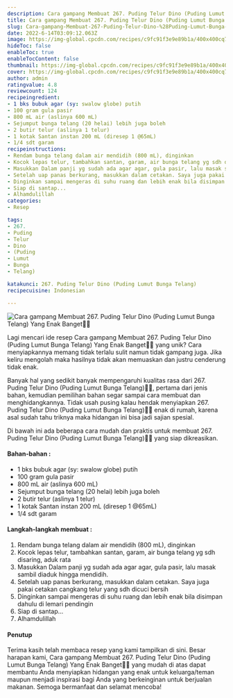 ```yaml
---
description: Cara gampang Membuat 267. Puding Telur Dino (Puding Lumut Bunga Telang) Yang Enak Banget"
title: Cara gampang Membuat 267. Puding Telur Dino (Puding Lumut Bunga Telang) Yang Enak Banget
slug: Cara-gampang-Membuat-267-Puding-Telur-Dino-%28Puding-Lumut-Bunga-Telang%29-Yang-Enak-Banget
date: 2022-6-14T03:09:12.063Z
image: https://img-global.cpcdn.com/recipes/c9fc91f3e9e89b1a/400x400cq70/photo.jpg
hideToc: false
enableToc: true
enableTocContent: false
thumbnail: https://img-global.cpcdn.com/recipes/c9fc91f3e9e89b1a/400x400cq70/photo.jpg
cover: https://img-global.cpcdn.com/recipes/c9fc91f3e9e89b1a/400x400cq70/photo.jpg
author: admin
ratingvalue: 4.8
reviewcount: 124
recipeingredient:
- 1 bks bubuk agar (sy: swalow globe) putih
- 100 gram gula pasir
- 800 mL air (aslinya 600 mL)
- Sejumput bunga telang (20 helai) lebih juga boleh
- 2 butir telur (aslinya 1 telur)
- 1 kotak Santan instan 200 mL (diresep 1 @65mL)
- 1/4 sdt garam
recipeinstructions:
- Rendam bunga telang dalam air mendidih (800 mL), dinginkan
- Kocok lepas telur, tambahkan santan, garam, air bunga telang yg sdh disaring, aduk rata
- Masukkan Dalam panji yg sudah ada agar agar, gula pasir, lalu masak sambil diaduk hingga mendidih.
- Setelah uap panas berkurang, masukkan dalam cetakan. Saya juga pakai cetakan cangkang telur yang sdh dicuci bersih
- Dinginkan sampai mengeras di suhu ruang dan lebih enak bila disimpan dahulu di lemari pendingin
- Siap di santap...
- Alhamdulillah
categories:
- Resep

tags:
- 267.
- Puding
- Telur
- Dino
- (Puding
- Lumut
- Bunga
- Telang)

katakunci: 267. Puding Telur Dino (Puding Lumut Bunga Telang)
recipecuisine: Indonesian

---
```


![Cara gampang Membuat 267. Puding Telur Dino (Puding Lumut Bunga Telang) Yang Enak Banget👩‍🍳](https://img-global.cpcdn.com/recipes/c9fc91f3e9e89b1a/400x400cq70/photo.jpg)

Lagi mencari ide resep Cara gampang Membuat 267. Puding Telur Dino (Puding Lumut Bunga Telang) Yang Enak Banget👩‍🍳 yang unik? Cara menyiapkannya memang tidak terlalu sulit namun tidak gampang juga. Jika keliru mengolah maka hasilnya tidak akan memuaskan dan justru cenderung tidak enak.

Banyak hal yang sedikit banyak mempengaruhi kualitas rasa dari 267. Puding Telur Dino (Puding Lumut Bunga Telang)👩‍🍳, pertama dari jenis bahan, kemudian pemilihan bahan segar sampai cara membuat dan menghidangkannya. Tidak usah pusing kalau hendak menyiapkan 267. Puding Telur Dino (Puding Lumut Bunga Telang)👩‍🍳 enak di rumah, karena asal sudah tahu triknya maka hidangan ini bisa jadi sajian spesial.

Di bawah ini ada beberapa cara mudah dan praktis untuk membuat 267. Puding Telur Dino (Puding Lumut Bunga Telang)👩‍🍳 yang siap dikreasikan.

<!--inarticleads1-->

#### Bahan-bahan :

- 1 bks bubuk agar (sy: swalow globe) putih
- 100 gram gula pasir
- 800 mL air (aslinya 600 mL)
- Sejumput bunga telang (20 helai) lebih juga boleh
- 2 butir telur (aslinya 1 telur)
- 1 kotak Santan instan 200 mL (diresep 1 @65mL)
- 1/4 sdt garam

<!--inarticleads2-->

#### Langkah-langkah membuat :

1. Rendam bunga telang dalam air mendidih (800 mL), dinginkan
1. Kocok lepas telur, tambahkan santan, garam, air bunga telang yg sdh disaring, aduk rata
1. Masukkan Dalam panji yg sudah ada agar agar, gula pasir, lalu masak sambil diaduk hingga mendidih.
1. Setelah uap panas berkurang, masukkan dalam cetakan. Saya juga pakai cetakan cangkang telur yang sdh dicuci bersih
1. Dinginkan sampai mengeras di suhu ruang dan lebih enak bila disimpan dahulu di lemari pendingin
1. Siap di santap...
1. Alhamdulillah

#### Penutup

Terima kasih telah membaca resep yang kami tampilkan di sini. Besar harapan kami, Cara gampang Membuat 267. Puding Telur Dino (Puding Lumut Bunga Telang) Yang Enak Banget👩‍🍳 yang mudah di atas dapat membantu Anda menyiapkan hidangan yang enak untuk keluarga/teman maupun menjadi inspirasi bagi Anda yang berkeinginan untuk berjualan makanan. Semoga bermanfaat dan selamat mencoba!